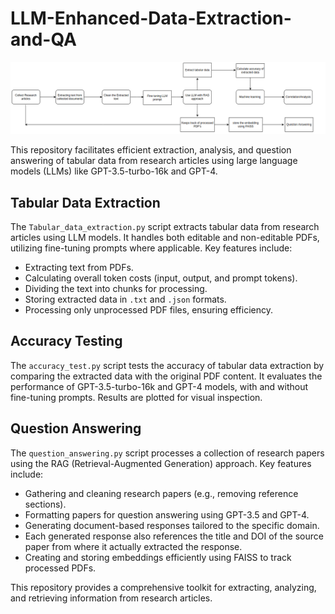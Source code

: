 # LLM-Enhanced-Data-Extraction-and-QA

![Flow Chart](./flow_chartio.png)

This repository facilitates efficient extraction, analysis, and question answering of tabular data from research articles using large language models (LLMs) like GPT-3.5-turbo-16k and GPT-4.

## Tabular Data Extraction

The `Tabular_data_extraction.py` script extracts tabular data from research articles using LLM models. It handles both editable and non-editable PDFs, utilizing fine-tuning prompts where applicable. Key features include:

- Extracting text from PDFs.
- Calculating overall token costs (input, output, and prompt tokens).
- Dividing the text into chunks for processing.
- Storing extracted data in `.txt` and `.json` formats.
- Processing only unprocessed PDF files, ensuring efficiency.

## Accuracy Testing

The `accuracy_test.py` script tests the accuracy of tabular data extraction by comparing the extracted data with the original PDF content. It evaluates the performance of GPT-3.5-turbo-16k and GPT-4 models, with and without fine-tuning prompts. Results are plotted for visual inspection.

## Question Answering

The `question_answering.py` script processes a collection of research papers using the RAG (Retrieval-Augmented Generation) approach. Key features include:

- Gathering and cleaning research papers (e.g., removing reference sections).
- Formatting papers for question answering using GPT-3.5 and GPT-4.
- Generating document-based responses tailored to the specific domain.
- Each generated response also references the title and DOI of the source paper from where it actually extracted the response.
- Creating and storing embeddings efficiently using FAISS to track processed PDFs.

This repository provides a comprehensive toolkit for extracting, analyzing, and retrieving information from research articles.
